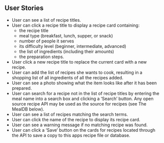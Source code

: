 ## User Stories
- User can see a list of recipe titles.
- User can click a recipe title to display a recipe card containing:
  - the recipe title
  - meal type (breakfast, lunch, supper, or snack)
  - number of people it serves
  - its difficulty level (beginner, intermediate, advanced)
  - the list of ingredients (including their amounts)
  - the preparation steps.
- User click a new recipe title to replace the current card with a new recipe.
- User can add the list of recipes she wants to cook, resulting in a shopping list of all ingredients of all the recipes added.
- User can see a photo showing what the item looks like after it has been prepared.
- User can search for a recipe not in the list of recipe titles by entering the meal name into a search box and clicking a ‘Search’ button. Any open source recipe API may be used as the source for recipes (see The MealDB below).
- User can see a list of recipes matching the search terms.
- User can click the name of the recipe to display its recipe card.
- User can see a warning message if no matching recipe was found.
- User can click a ‘Save’ button on the cards for recipes located through the API to save a copy to this apps recipe file or database.